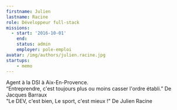 ```yaml
---
firstname: Julien
lastname: Racine
role: Développeur full-stack
missions:
  - start: '2016-10-01'
    end:
    status: admin
    employer: pole-emploi
avatar: /img/authors/julien.racine.jpg
startups:
    - memo
---
```


Agent à la DSI à Aix-En-Provence.<br>
“Entreprendre, c'est toujours plus ou moins casser l'ordre établi.” De Jacques Barraux<br>
"Le DEV, c'est bien, Le sport, c'est mieux !" De Julien Racine
